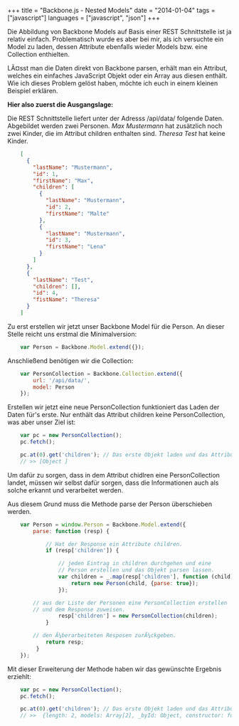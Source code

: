 +++
title = "Backbone.js - Nested Models"
date = "2014-01-04"
tags = ["javascript"]
languages = ["javascript", "json"]
+++

Die Abbildung von Backbone Models auf Basis einer REST Schnittstelle ist
ja relativ einfach. Problematisch wurde es aber bei mir, als ich
versuchte ein Model zu laden, dessen Attribute ebenfalls wieder Models
bzw. eine Collection enthielten.

LÃ¤sst man die Daten direkt von Backbone parsen, erhält man ein Attribut,
welches ein einfaches JavaScript Objekt oder ein Array aus diesen
enthält. Wie ich dieses Problem gelöst haben, möchte ich euch in einem
kleinen Beispiel erklären.

**Hier also zuerst die Ausgangslage:**

Die REST Schnittstelle liefert unter der Adresss /api/data/ folgende
Daten. Abgebildet werden zwei Personen. *Max Mustermann* hat zusätzlich
noch zwei Kinder, die im Attribut children enthalten sind. *Theresa
Test* hat keine Kinder.

``` json
    [
      {
        "lastName": "Mustermann",
        "id": 1,
        "firstName": "Max",
        "children": [
          {
            "lastName": "Mustermann",
            "id": 2,
            "firstName": "Malte"
          },
          {
            "lastName": "Mustermann",
            "id": 3,
            "firstName": "Lena"
          }
        ]
      },
      {
        "lastName": "Test",
        "children": [],
        "id": 4,
        "fistName": "Theresa"
      }
    ]
```

Zu erst erstellen wir jetzt unser Backbone Model für die Person. An
dieser Stelle reicht uns erstmal die Minimalversion:

``` javascript
    var Person = Backbone.Model.extend({});
```

Anschließend benötigen wir die Collection:

``` javascript
    var PersonCollection = Backbone.Collection.extend({
        url: '/api/data/',
        model: Person
    });
```

Erstellen wir jetzt eine neue PersonCollection funktioniert das Laden
der Daten für's erste. Nur enthält das Attribut children keine
PersonCollection, was aber unser Ziel ist:

``` javascript
    var pc = new PersonCollection();
    pc.fetch();

    pc.at(0).get('children'); // Das erste Objekt laden und das Attribut children ansehen.
    // >> [Object ]
```

Um dafür zu sorgen, dass in dem Attribut chidlren eine PersonCollection
landet, müssen wir selbst dafür sorgen, dass die Informationen auch als
solche erkannt und verarbeitet werden.

Aus diesem Grund muss die Methode parse der Person überschieben werden.

``` javascript
    var Person = window.Person = Backbone.Model.extend({
        parse: function (resp) {

            // Hat der Response ein Attribute children.
            if (resp['children']) {

                // jeden Eintrag in children durchgehen und eine
                // Person erstellen und das Objekt parsen lassen.
                var children = _.map(resp['children'], function (child) {
                    return new Person(child, {parse: true});
                });

        // aus der Liste der Personen eine PersonCollection erstellen
        // und dem Response zuweisen.
                resp['children'] = new PersonCollection(children);
            }

        // den Ã¼berarbeiteten Resposen zurÃ¼ckgeben.
            return resp;
         }
    });
```

Mit dieser Erweiterung der Methode haben wir das gewünschte Ergebnis
erziehlt:

``` javascript
    var pc = new PersonCollection();
    pc.fetch();

    pc.at(0).get('children'); // Das erste Objekt laden und das Attribut children ansehen.
    // >>  {length: 2, models: Array[2], _byId: Object, constructor: function, url: "/api/data/"â¦}
```

